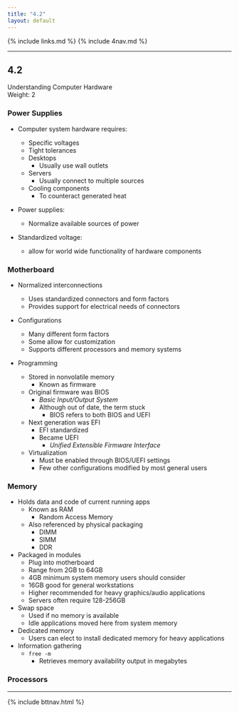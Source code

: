```yaml
---
title: "4.2"
layout: default
---
```


{% include links.md %}
{% include 4nav.md %}

---

## 4.2
Understanding Computer Hardware  
Weight: 2  

### Power Supplies
- Computer system hardware requires:  
    - Specific voltages
    - Tight tolerances
    - Desktops
        - Usually use wall outlets
    - Servers
        - Usually connect to multiple sources
    - Cooling components
        - To counteract generated heat

- Power supplies:  
    - Normalize available sources of power

- Standardized voltage:  
    - allow for world wide functionality of hardware components

### Motherboard
- Normalized interconnections  
    - Uses standardized connectors and form factors
    - Provides support for electrical needs of connectors

- Configurations  
    - Many different form factors
    - Some allow for customization 
    - Supports different processors and memory systems

- Programming  
    - Stored in nonvolatile memory
        - Known as firmware
    - Original firmware was BIOS
        - *Basic Input/Output System*
        - Although out of date, the term stuck
            - BIOS refers to both BIOS and UEFI
    - Next generation was EFI
        - EFI standardized 
        - Became UEFI
            - *Unified Extensible Firmware Interface*
    - Virtualization
        - Must be enabled through BIOS/UEFI settings
        - Few other configurations modified by most general users

### Memory
- Holds data and code of current running apps  
    - Known as RAM
        - Random Access Memory
    - Also referenced by physical packaging
        - DIMM
        - SIMM
        - DDR
- Packaged in modules
    - Plug into motherboard
    - Range from 2GB to 64GB
    - 4GB minimum system memory users should consider
    - 16GB good for general workstations
    - Higher recommended for heavy graphics/audio applications
    - Servers often require 128-256GB
- Swap space
    - Used if no memory is available
    - Idle applications moved here from system memory
- Dedicated memory
    - Users can elect to install dedicated memory for heavy applications
- Information gathering
    - `free -m`
        - Retrieves memory availability output in megabytes

### Processors


---

{% include bttnav.html %}